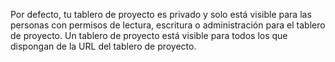 Por defecto, tu tablero de proyecto es privado y solo está visible para las personas con permisos de lectura, escritura o administración para el tablero de proyecto. Un tablero de proyecto está visible para todos los que dispongan de la URL del tablero de proyecto.
